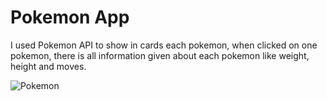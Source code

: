 # Pokemon App

I used Pokemon API to show in cards each pokemon, when clicked on one pokemon, there is all information given about each pokemon like weight, height and moves.

![Pokemon](https://user-images.githubusercontent.com/82842403/173014658-f7e53cbb-c73b-4ee0-88f4-5a9509d9a9fa.gif)

